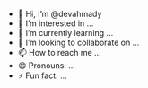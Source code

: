 - 👋 Hi, I’m @devahmady
- 👀 I’m interested in ...
- 🌱 I’m currently learning ...
- 💞️ I’m looking to collaborate on ...
- 📫 How to reach me ...
- 😄 Pronouns: ...
- ⚡ Fun fact: ...

<!---
devahmady/devahmady is a ✨ special ✨ repository because its `README.md` (this file) appears on your GitHub profile.
You can click the Preview link to take a look at your changes.
--->
